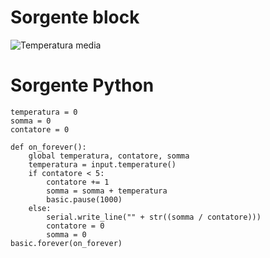 # Sorgente block

![Temperatura media](../img/esercizi/temparaturaMedia.png)

# Sorgente Python
```
temperatura = 0
somma = 0
contatore = 0

def on_forever():
    global temperatura, contatore, somma
    temperatura = input.temperature()
    if contatore < 5:
        contatore += 1
        somma = somma + temperatura
        basic.pause(1000)
    else:
        serial.write_line("" + str((somma / contatore)))
        contatore = 0
        somma = 0
basic.forever(on_forever)
```
